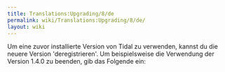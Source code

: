 ```yaml
---
title: Translations:Upgrading/8/de
permalink: wiki/Translations:Upgrading/8/de/
layout: wiki
---
```


Um eine zuvor installierte Version von Tidal zu verwenden, kannst du die
neuere Version 'deregistrieren'. Um beispielsweise die Verwendung der
Version 1.4.0 zu beenden, gib das Folgende ein:
